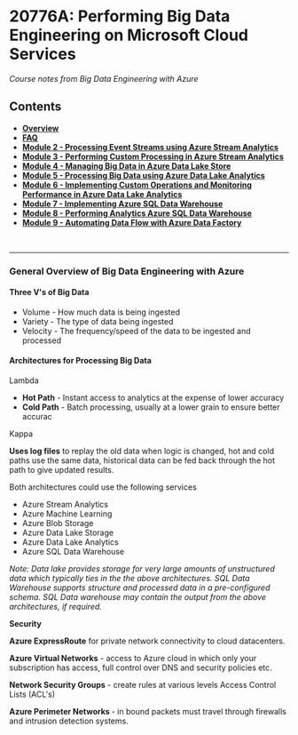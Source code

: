 
<h1>20776A: Performing Big Data Engineering on Microsoft Cloud Services</h1>
<i>Course notes from Big Data Engineering with Azure</i>

<h2>Contents</h2>

<ul>
<li><b><a href="https://github.com/njmarkham/azurebicoursenotes/">Overview</a></b></li>
<li><b><a href="https://github.com/njmarkham/azurebicoursenotes/blob/master/faq.md">FAQ</a></b></li>
<li><b><a href="https://github.com/njmarkham/azurebicoursenotes/blob/master/mod2.md">Module 2 - Processing Event Streams using Azure Stream Analytics</a></b></li>
<li><b><a href="https://github.com/njmarkham/azurebicoursenotes/blob/master/mod3.md">Module 3 - Performing Custom Processing in Azure Stream Analytics</a></b></li>
<li><b><a href="https://github.com/njmarkham/azurebicoursenotes/blob/master/mod4.md">Module 4 - Managing Big Data in Azure Data Lake Store</a></b></li>
<li><b><a href="https://github.com/njmarkham/azurebicoursenotes/blob/master/mod5.md">Module 5 - Processing Big Data using Azure Data Lake Analytics</a></b></li>
<li><b><a href="https://github.com/njmarkham/azurebicoursenotes/blob/master/mod6.md">Module 6 - Implementing Custom Operations and Monitoring Performance in Azure Data Lake Analytics</a></b></li>
<li><b><a href="https://github.com/njmarkham/azurebicoursenotes/blob/master/mod7.md">Module 7 - Implementing Azure SQL Data Warehouse</a></b></li>
<li><b><a href="https://github.com/njmarkham/azurebicoursenotes/blob/master/mod8.md">Module 8 - Performing Analytics Azure SQL Data Warehouse</a></b></li>
<li><b><a href="https://github.com/njmarkham/azurebicoursenotes/blob/master/mod9.md">Module 9 - Automating Data Flow with Azure Data Factory</a></b></li>
</ul>

<br/>

<hr/>

<h3>General Overview of Big Data Engineering with Azure</h3>


<p><h4>Three V's of Big Data</h4></p>
<ul>
<li>Volume - How much data is being ingested</li>
<li>Variety - The type of data being ingested</li>
<li>Velocity - The frequency/speed of the data to be ingested and processed</li>
</ul>

<p><h4>Architectures for Processing Big Data</h4></p>

<p>Lambda</p>

<ul>
	<li><strong>Hot Path</strong> - Instant access to analytics at the expense of lower accuracy</li>
	<li><strong>Cold Path</strong> - Batch processing, usually at a lower grain to ensure better accurac</li>
</ul>

<p>Kappa</p>

<p><strong>Uses log files</strong> to replay the old data when logic is changed, hot and cold paths use the same data, historical data can be fed back through the hot path to give updated results.</p>

<p>Both architectures could use the following services</p>

<ul>
	<li>Azure Stream Analytics</li>
	<li>Azure Machine Learning</li>
	<li>Azure Blob Storage</li>
	<li>Azure Data Lake Storage</li>
	<li>Azure Data Lake Analytics</li>
	<li>Azure SQL Data Warehouse</li>
</ul>

<p><i>Note: Data lake provides storage for very large amounts of unstructured data which typically ties in the the above architectures. SQL Data Warehouse supports structure and processed data in a pre-configured schema. SQL Data warehouse may contain the output from the above architectures, if required.</i></p>

<p><b>Security</b></p>

<p><strong>Azure ExpressRoute</strong> for private network connectivity to cloud datacenters.&nbsp;</p>

<p><strong>Azure Virtual Networks</strong> - access to Azure cloud in which only your subscription has access, full control over DNS and security policies etc.</p>

<p><strong>Network Security Groups</strong> - create rules at various levels Access Control Lists (ACL&#39;s)</p>

<p><strong>Azure Perimeter Networks </strong>- in bound packets must travel through firewalls and intrusion detection systems.</p>
